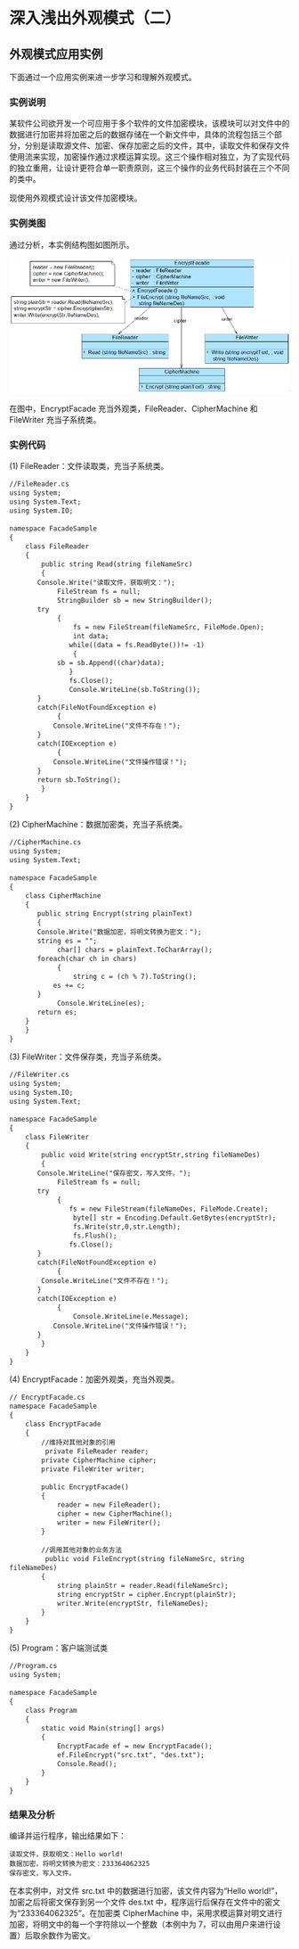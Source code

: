 # 深入浅出外观模式（二）  

## 外观模式应用实例  

下面通过一个应用实例来进一步学习和理解外观模式。  

### 实例说明 

某软件公司欲开发一个可应用于多个软件的文件加密模块，该模块可以对文件中的数据进行加密并将加密之后的数据存储在一个新文件中，具体的流程包括三个部分，分别是读取源文件、加密、保存加密之后的文件，其中，读取文件和保存文件使用流来实现，加密操作通过求模运算实现。这三个操作相对独立，为了实现代码的独立重用，让设计更符合单一职责原则，这三个操作的业务代码封装在三个不同的类中。  

现使用外观模式设计该文件加密模块。  

### 实例类图 

通过分析，本实例结构图如图所示。

![文件加密模块结构图](images/1354688525_6684.jpg)    

在图中，EncryptFacade 充当外观类，FileReader、CipherMachine 和 FileWriter 充当子系统类。  

### 实例代码  

(1) FileReader：文件读取类，充当子系统类。

```
//FileReader.cs
using System;
using System.Text;
using System.IO;

namespace FacadeSample
{
    class FileReader
    {
        public string Read(string fileNameSrc) 
        {
	   Console.Write("读取文件，获取明文：");
            FileStream fs = null;
            StringBuilder sb = new StringBuilder();
	   try
            {
                fs = new FileStream(fileNameSrc, FileMode.Open);
                int data;
    	       while((data = fs.ReadByte())!= -1) 
                {
    		sb = sb.Append((char)data);
    	       }
     	       fs.Close();
     	       Console.WriteLine(sb.ToString());
	   }
	   catch(FileNotFoundException e) 
            {
	       Console.WriteLine("文件不存在！");
	   }
	   catch(IOException e) 
            {
	       Console.WriteLine("文件操作错误！");
	   }
	   return sb.ToString();
        }
    }
}
```

(2) CipherMachine：数据加密类，充当子系统类。

```
//CipherMachine.cs
using System;
using System.Text;

namespace FacadeSample
{
    class CipherMachine
    {
       public string Encrypt(string plainText) 
       {
	   Console.Write("数据加密，将明文转换为密文：");
	   string es = "";
            char[] chars = plainText.ToCharArray();
	   foreach(char ch in chars) 
            {
                string c = (ch % 7).ToString();
	       es += c;
	   }
            Console.WriteLine(es);
	   return es;
	}
    }
}
```

(3) FileWriter：文件保存类，充当子系统类。
 
```
//FileWriter.cs
using System;
using System.IO;
using System.Text;

namespace FacadeSample
{
    class FileWriter
    {
        public void Write(string encryptStr,string fileNameDes) 
        {
	   Console.WriteLine("保存密文，写入文件。");
            FileStream fs = null;
	   try
            {
     	       fs = new FileStream(fileNameDes, FileMode.Create);
                byte[] str = Encoding.Default.GetBytes(encryptStr);
                fs.Write(str,0,str.Length);
                fs.Flush();
      	       fs.Close();
	   }	
	   catch(FileNotFoundException e) 
            {
		Console.WriteLine("文件不存在！");
	   }
	   catch(IOException e) 
            {
                Console.WriteLine(e.Message);
	       Console.WriteLine("文件操作错误！");
	   }		
        }
    }
}
```

(4) EncryptFacade：加密外观类，充当外观类。  

```
// EncryptFacade.cs
namespace FacadeSample
{
    class EncryptFacade
    {
        //维持对其他对象的引用
         private FileReader reader;
        private CipherMachine cipher;
        private FileWriter writer;

        public EncryptFacade()
        {
            reader = new FileReader();
            cipher = new CipherMachine();
            writer = new FileWriter();
        }

        //调用其他对象的业务方法
         public void FileEncrypt(string fileNameSrc, string fileNameDes)
        {
            string plainStr = reader.Read(fileNameSrc);
            string encryptStr = cipher.Encrypt(plainStr);
            writer.Write(encryptStr, fileNameDes);
        }
    }
}
```

(5) Program：客户端测试类  

```
//Program.cs
using System;

namespace FacadeSample
{
    class Program
    {
        static void Main(string[] args)
        {
            EncryptFacade ef = new EncryptFacade();
            ef.FileEncrypt("src.txt", "des.txt");
            Console.Read();
        }
    }
}
```

### 结果及分析 

编译并运行程序，输出结果如下：  

```
读取文件，获取明文：Hello world!
数据加密，将明文转换为密文：233364062325
保存密文，写入文件。
```

在本实例中，对文件 src.txt 中的数据进行加密，该文件内容为“Hello world!”，加密之后将密文保存到另一个文件 des.txt 中，程序运行后保存在文件中的密文为“233364062325”。在加密类 CipherMachine 中，采用求模运算对明文进行加密，将明文中的每一个字符除以一个整数（本例中为 7，可以由用户来进行设置）后取余数作为密文。